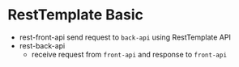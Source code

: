 # RestTemplate Basic

- rest-front-api
  send request to `back-api` using RestTemplate API
- rest-back-api
  - receive request from `front-api` and response to `front-api`